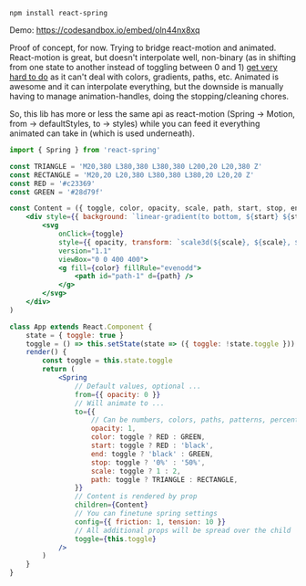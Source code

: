     npm install react-spring

Demo: https://codesandbox.io/embed/oln44nx8xq

Proof of concept, for now. Trying to bridge react-motion and animated. React-motion is great, but doesn't interpolate well, non-binary (as in shifting from one state to another instead of toggling between 0 and 1) [get very hard to do](https://github.com/chenglou/react-motion/issues/526) as it can't deal with colors, gradients, paths, etc. Animated is awesome and it can interpolate everything, but the downside is manually having to manage animation-handles, doing the stopping/cleaning chores.

So, this lib has more or less the same api as react-motion (Spring -> Motion, from -> defaultStyles, to -> styles) while you can feed it everything animated can take in (which is used underneath).

```jsx
import { Spring } from 'react-spring'

const TRIANGLE = 'M20,380 L380,380 L380,380 L200,20 L20,380 Z'
const RECTANGLE = 'M20,20 L20,380 L380,380 L380,20 L20,20 Z'
const RED = '#c23369'
const GREEN = '#28d79f'

const Content = ({ toggle, color, opacity, scale, path, start, stop, end }) => (
    <div style={{ background: `linear-gradient(to bottom, ${start} ${stop}, ${end} 100%)` }}>
        <svg
            onClick={toggle}
            style={{ opacity, transform: `scale3d(${scale}, ${scale}, ${scale})` }}
            version="1.1"
            viewBox="0 0 400 400">
            <g fill={color} fillRule="evenodd">
                <path id="path-1" d={path} />
            </g>
        </svg>
    </div>
)

class App extends React.Component {
    state = { toggle: true }
    toggle = () => this.setState(state => ({ toggle: !state.toggle }))
    render() {
        const toggle = this.state.toggle
        return (
            <Spring
                // Default values, optional ...
                from={{ opacity: 0 }}
                // Will animate to ...
                to={{
                    // Can be numbers, colors, paths, patterns, percentages ...
                    opacity: 1,
                    color: toggle ? RED : GREEN,
                    start: toggle ? RED : 'black',
                    end: toggle ? 'black' : GREEN,
                    stop: toggle ? '0%' : '50%',
                    scale: toggle ? 1 : 2,
                    path: toggle ? TRIANGLE : RECTANGLE,
                }}
                // Content is rendered by prop
                children={Content}
                // You can finetune spring settings
                config={{ friction: 1, tension: 10 }}
                // All additional props will be spread over the child
                toggle={this.toggle}
            />
        )
    }
}
```
